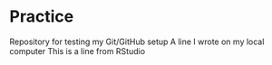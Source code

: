 # Practice
Repository for testing my Git/GitHub setup
A line I wrote on my local computer
This is a line from RStudio

